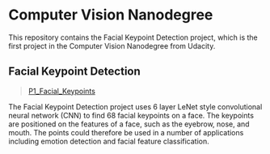 # Computer Vision Nanodegree

This repository contains the Facial Keypoint Detection project, which is the first project in the Computer Vision Nanodegree from Udacity.

## Facial Keypoint Detection
>[P1_Facial_Keypoints](https://github.com/itoro-michael/udacity-facial-keypoint-detection/tree/master/P1_Facial_Keypoints)

The Facial Keypoint Detection project uses 6 layer LeNet style convolutional neural network (CNN) to 
find 68 facial keypoints on a face. The keypoints are positioned on the features of a face, such as 
the eyebrow, nose, and mouth. The points could therefore be used in a number of applications including 
emotion detection and facial feature classification.